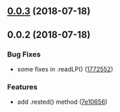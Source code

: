<a name="0.0.3"></a>
## [0.0.3](https://github.com/mkg20001/pull-pb-rpc/compare/v0.0.2...v0.0.3) (2018-07-18)



<a name="0.0.2"></a>
## 0.0.2 (2018-07-18)


### Bug Fixes

* some fixes in .readLP() ([1772552](https://github.com/mkg20001/pull-pb-rpc/commit/1772552))


### Features

* add .rested() method ([7e10656](https://github.com/mkg20001/pull-pb-rpc/commit/7e10656))




